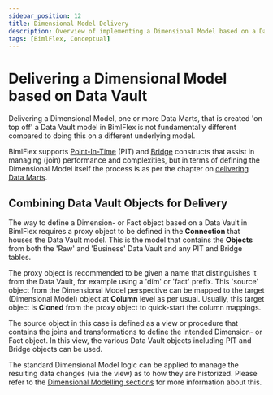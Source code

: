 ```yaml
---
sidebar_position: 12
title: Dimensional Model Delivery
description: Overview of implementing a Dimensional Model based on a Data Vault
tags: [BimlFlex, Conceptual]
---
```

# Delivering a Dimensional Model based on Data Vault

Delivering a Dimensional Model, one or more Data Marts, that is created 'on top off' a Data Vault model in BimlFlex is not fundamentally different compared to doing this on a different underlying model.

BimlFlex supports [Point-In-Time](./data-vault-implementation-pit) (PIT) and [Bridge](./data-vault-implementation-bridge) constructs that assist in managing (join) performance and complexities, but in terms of defining the Dimensional Model itself the process is as per the chapter on [delivering Data Marts](../delivering-data-marts).

## Combining Data Vault Objects for Delivery

The way to define a Dimension- or Fact object based on a Data Vault in BimlFlex requires a proxy object to be defined in the **Connection** that houses the Data Vault model. This is the model that contains the **Objects** from both the 'Raw' and 'Business' Data Vault and any PIT and Bridge tables.

The proxy object is recommended to be given a name that distinguishes it from the Data Vault, for example using a 'dim' or 'fact' prefix. This 'source' object from the Dimensional Model perspective can be mapped to the target (Dimensional Model) object at **Column** level as per usual. Usually, this target object is **Cloned** from the proxy object to quick-start the column mappings.

The source object in this case is defined as a view or procedure that contains the joins and transformations to define the intended Dimension- or Fact object. In this view, the various Data Vault objects including PIT and Bridge objects can be used.

The standard Dimensional Model logic can be applied to manage the resulting data changes (via the view) as to how they are historized. Please refer to the [Dimensional Modelling sections](../delivering-data-marts) for more information about this.